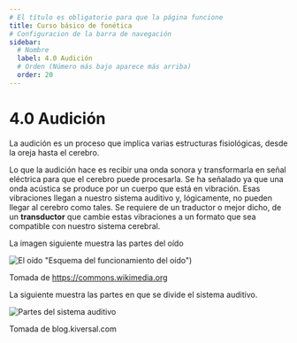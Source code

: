 ```yaml
---
# El título es obligatorio para que la página funcione
title: Curso básico de fonética
# Configuracion de la barra de navegación
sidebar:
  # Nombre
  label: 4.0 Audición
  # Orden (Número más bajo aparece más arriba)
  order: 20
---
```

# 4.0 Audición

La audición es un proceso que implica varias estructuras fisiológicas, desde la oreja hasta el cerebro.

Lo que la audición hace es recibir una onda sonora y transformarla en señal eléctrica para que el cerebro puede procesarla. Se ha señalado ya que una onda acústica se produce por un cuerpo que está en vibración. Esas vibraciones llegan a nuestro sistema auditivo y, lógicamente, no pueden llegar al cerebro como tales. Se requiere de un traductor o mejor dicho, de un **transductor** que cambie estas vibraciones a un formato que sea compatible con nuestro sistema cerebral.

La imagen siguiente muestra las partes del oído

![El oído](https://upload.wikimedia.org/wikipedia/commons/thumb/a/aa/Auditory_System_Animation.gif/250px-Auditory_System_Animation.gif) "Esquema del funcionamiento del oído")

Tomada de https://commons.wikimedia.org

La siguiente muestra las partes en que se divide el sistema auditivo.

![Partes del sistema auditivo](https://blog.kiversal.com/wp-content/uploads/2018/07/3187_image.jpg "Partes del sistema auditivo")

Tomada de blog.kiversal.com

